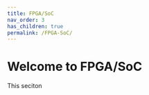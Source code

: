 ```yaml
---
title: FPGA/SoC
nav_order: 3
has_children: true
permalink: /FPGA-SoC/
---
```


# Welcome to FPGA/SoC


This seciton

